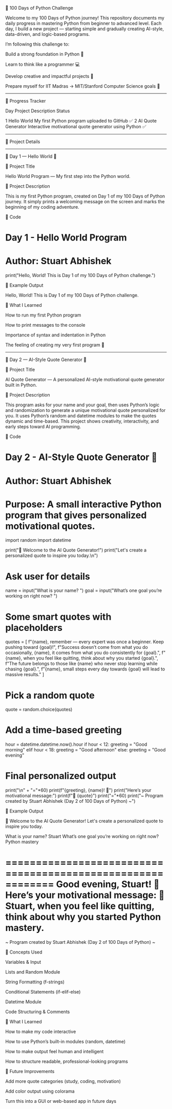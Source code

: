 

🐍 100 Days of Python Challenge

Welcome to my 100 Days of Python journey!
This repository documents my daily progress in mastering Python from beginner to advanced level.
Each day, I build a new project — starting simple and gradually creating AI-style, data-driven, and logic-based programs.

I’m following this challenge to:

Build a strong foundation in Python 🧠

Learn to think like a programmer 💻

Develop creative and impactful projects 🚀

Prepare myself for IIT Madras → MIT/Stanford Computer Science goals 🎯



---

🧩 Progress Tracker

Day	Project	Description	Status

1	Hello World	My first Python program uploaded to GitHub	✅
2	AI Quote Generator	Interactive motivational quote generator using Python	✅



---

📘 Project Details


---

🧠 Day 1 — Hello World 👋

🔹 Project Title

Hello World Program — My first step into the Python world.

🔹 Project Description

This is my first Python program, created on Day 1 of my 100 Days of Python journey.
It simply prints a welcoming message on the screen and marks the beginning of my coding adventure.

🔹 Code

# Day 1 - Hello World Program
# Author: Stuart Abhishek

print("Hello, World! This is Day 1 of my 100 Days of Python challenge.")

🔹 Example Output

Hello, World! This is Day 1 of my 100 Days of Python challenge.

🔹 What I Learned

How to run my first Python program

How to print messages to the console

Importance of syntax and indentation in Python

The feeling of creating my very first program 💪



---

🧠 Day 2 — AI-Style Quote Generator 🧠

🔹 Project Title

AI Quote Generator — A personalized AI-style motivational quote generator built in Python.

🔹 Project Description

This program asks for your name and your goal, then uses Python’s logic and randomization to generate a unique motivational quote personalized for you.
It uses Python’s random and datetime modules to make the quotes dynamic and time-based.
This project shows creativity, interactivity, and early steps toward AI programming.

🔹 Code

# Day 2 - AI-Style Quote Generator 🧠
# Author: Stuart Abhishek
# Purpose: A small interactive Python program that gives personalized motivational quotes.

import random
import datetime

print("🤖 Welcome to the AI Quote Generator!")
print("Let's create a personalized quote to inspire you today.\n")

# Ask user for details
name = input("What is your name? ")
goal = input("What’s one goal you’re working on right now? ")

# Some smart quotes with placeholders
quotes = [
    f"{name}, remember — every expert was once a beginner. Keep pushing toward {goal}!",
    f"Success doesn’t come from what you do occasionally, {name}, it comes from what you do consistently for {goal}.",
    f"{name}, when you feel like quitting, think about why you started {goal}.",
    f"The future belongs to those like {name} who never stop learning while chasing {goal}.",
    f"{name}, small steps every day towards {goal} will lead to massive results."
]

# Pick a random quote
quote = random.choice(quotes)

# Add a time-based greeting
hour = datetime.datetime.now().hour
if hour < 12:
    greeting = "Good morning"
elif hour < 18:
    greeting = "Good afternoon"
else:
    greeting = "Good evening"

# Final personalized output
print("\n" + "="*60)
print(f"{greeting}, {name}! 🌟")
print("Here’s your motivational message:")
print(f"💬  {quote}")
print("="*60)
print("~ Program created by Stuart Abhishek (Day 2 of 100 Days of Python) ~")

🔹 Example Output

🤖 Welcome to the AI Quote Generator!
Let's create a personalized quote to inspire you today.

What is your name? Stuart
What’s one goal you’re working on right now? Python mastery

============================================================
Good evening, Stuart! 🌟
Here’s your motivational message:
💬  Stuart, when you feel like quitting, think about why you started Python mastery.
============================================================
~ Program created by Stuart Abhishek (Day 2 of 100 Days of Python) ~

🔹 Concepts Used

Variables & Input

Lists and Random Module

String Formatting (f-strings)

Conditional Statements (if-elif-else)

Datetime Module

Code Structuring & Comments


🔹 What I Learned

How to make my code interactive

How to use Python’s built-in modules (random, datetime)

How to make output feel human and intelligent

How to structure readable, professional-looking programs


🔹 Future Improvements

Add more quote categories (study, coding, motivation)

Add color output using colorama

Turn this into a GUI or web-based app in future days
